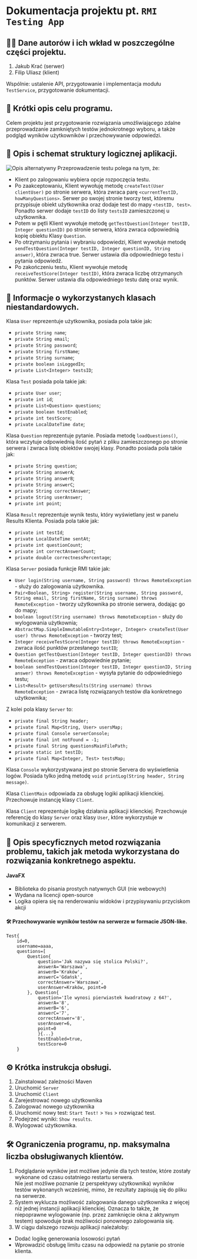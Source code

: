 # Dokumentacja projektu pt. `RMI Testing App`
## 👨‍💻 Dane autorów i ich wkład w poszczególne części projektu.
1. Jakub Krać (serwer)
2. Filip Uliasz (klient)

Wspólnie: ustalenie API, przygotowanie i implementacja modułu `TestService`, przygotowanie dokumentacji.

## 📖 Krótki opis celu programu.
Celem projektu jest przygotowanie rozwiązania umożliwiającego zdalne przeprowadzanie zamkniętych testów jednokrotnego wyboru, a także podgląd wyników użytkowników i przechowywanie odpowiedzi. 

## 📖 Opis i schemat struktury logicznej aplikacji.
![Opis alternatywny](sekwencje_logika_testu.png)
Przeprowadzenie testu polega na tym, że:
- Klient po zalogowaniu wybiera opcje rozpoczęcia testu.
- Po zaakceptowaniu, Klient wywołuję metodę `createTest(User clientUser)` po stronie serwera, która zwraca parę `<currentTestID, howManyQuestions>`. Serwer po swojej stronie tworzy test, któremu przypisuje obiekt użytkownika oraz dodaje test do mapy `<testID, test>`. Ponadto serwer dodaje `testID` do listy `testsID` zamieszczonej u użytkownika.
- Potem w pętli Klient wywołuje metodę `getTestQuestion(Integer testID, Integer questionID)` po stronie serwera, która zwraca odpowiednią kopię obiektu Klasy `Question`.
- Po otrzymaniu pytania i wybraniu odpowiedzi, Klient wywołuje metodę `sendTestQuestion(Integer testID, Integer questionID, String answer)`, która zwraca true. Serwer ustawia dla odpowiedniego testu i pytania odpowiedź.
- Po zakończeniu testu, Klient wywołuje metodę `receiveTestScore(Integer testID)`, która zwraca liczbę otrzymanych punktów. Serwer ustawia dla odpowiedniego testu datę oraz wynik.

## 📂 Informacje o wykorzystanych klasach niestandardowych.
Klasa `User` reprezentuje użytkownika, posiada pola takie jak:
- `private String name`;
- `private String email`;
- `private String password`;
- `private String firstName`;
- `private String surname`;
- `private boolean isLoggedIn`;
- `private List<Integer> testsID`;

Klasa `Test` posiada pola takie jak:
- `private User user`;
- `private int id`;
- `private List<Question> questions`;
- `private boolean testEnabled`;
- `private int testScore`;
- `private LocalDateTime date`;

Klasa `Question` reprezentuje pytanie. Posiada metodę `loadQuestions()`, która wczytuje odpowiednią ilość pytań z pliku zamieszczonego po stronie serwera i zwraca listę obiektów swojej klasy. Ponadto posiada pola takie jak:
- `private String question`;
- `private String answerA`;
- `private String answerB`;
- `private String answerC`;
- `private String correctAnswer`;
- `private String userAnswer`;
- `private int point`;

Klasa `Result` reprezentuje wynik testu, który wyświetlany jest w panelu Results Klienta. Posiada pola takie jak:
- `private int testId`;
- `private LocalDateTime sentAt`;
- `private int questionCount`;
- `private int correctAnswerCount`;
- `private double correctnessPercentage`;

Klasa `Server` posiada funkcje RMI takie jak:
- `User login(String username, String password) throws RemoteException` - służy do zalogowania użytkownika.
- `Pair<Boolean, String> register(String username, String password, String email, String firstName, String surname) throws RemoteException` - tworzy użytkownika po stronie serwera, dodając go do mapy;
- `boolean logout(String username) throws RemoteException` - służy do wylogowania użytkownia;
- `AbstractMap.SimpleImmutableEntry<Integer, Integer> createTest(User user) throws RemoteException` - tworzy test;
- `Integer receiveTestScore(Integer testID) throws RemoteException` - zwraca ilość punktów przesłanego `testID`;
- `Question getTestQuestion(Integer testID, Integer questionID) throws RemoteException` - zwraca odpowiednie pytanie;
- `boolean sendTestQuestion(Integer testID, Integer questionID, String answer) throws RemoteException` - wysyła pytanie do odpowiedniego testu;
- `List<Result> getUsersResults(String username) throws RemoteException` - zwraca listę rozwiązanych testów dla konkretnego użytkownika;

Z kolei pola klasy `Server` to:
- `private final String header;`
- `private final Map<String, User> usersMap;`
- `private final Console serverConsole;`
- `private final int notFound = -1;`
- `private final String questionsMainFilePath;`
- `private static int testID;`
- `private final Map<Integer, Test> testsMap;`

Klasa `Console` wykorzystywana jest po stronie Servera do wyświetlenia logów. Posiada tylko jedną metodę `void printLog(String header, String message)`.

Klasa `ClientMain` odpowiada za obsługę logiki aplikacji klienckiej. Przechowuje instancję klasy `Client`.

Klasa `Client` reprezentuje logikę działania aplikacji klienckiej. Przechowuje referencję do klasy `Server` oraz klasy `User`, które wykorzystuje w komunikacji z serwerem.

## 📖 Opis specyficznych metod rozwiązania problemu, takich jak metoda wykorzystana do rozwiązania konkretnego aspektu.
#### JavaFX
- Biblioteka do pisania prostych natywnych GUI (nie webowych)
- Wydana na licencji open-source
- Logika opiera się na renderowaniu widoków i przypisywaniu przyciskom akcji

#### 🛠️ Przechowywanie wyników testów na serwerze w formacie JSON-like. 
```
Test{
    id=0, 
    username=aaaa, 
    questions=[
        Question{
            question='Jak nazywa się stolica Polski?', 
            answerA='Warszawa', 
            answerB='Kraków', 
            answerC='Gdańsk', 
            correctAnswer='Warszawa', 
            userAnswer=Kraków, point=0
        }, Question{
            question='Ile wynosi pierwiastek kwadratowy z 64?', 
            answerA='8', 
            answerB='6', 
            answerC='7', 
            correctAnswer='8', 
            userAnswer=6, 
            point=0
            }{...} 
            testEnabled=true, 
            testScore=0
    }
```
    
## ⚙️ Krótka instrukcja obsługi.
1. Zainstalować zależności Maven
2. Uruchomić `Server`
3. Uruchomić `Client`
4. Zarejestrować nowego użytkownika
5. Zalogować nowego użytkownika
6. Uruchomić nowy test: `Start Test!` > `Yes` > rozwiązać test. 
7. Podejrzeć wyniki: `Show results`. 
8. Wylogować użytkownika. 

## 🛠️ Ograniczenia programu, np. maksymalna liczba obsługiwanych klientów.
1. Podglądanie wyników jest możliwe jedynie dla tych testów, które zostały wykonane od czasu ostatniego restartu serwera. \
Nie jest możliwe poznanie (z perspektywy użytkownika) wyników testów wykonanych wcześniej, mimo, że rezultaty zapisują się do pliku na serwerze. 
2. System wyklucza możliwość zalogowania danego użytkownika z więcej niż jednej instancji aplikacji klienckiej. Oznacza to także, że niepoprawne 
wylogowanie (np. przez zamknięcie okna z aktywnym testem) spowoduje brak możliwości ponownego zalogowania się.
3. W ciągu dalszego rozwoju aplikacji należałoby:
- Dodać logikę generowania losowości pytań
- Wprowadzić obsługę limitu czasu na odpowiedź na pytanie po stronie klienta.
